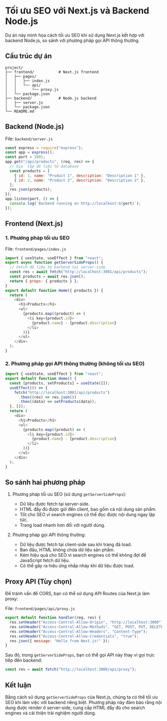 # Tối ưu SEO với Next.js và Backend Node.js

Dự án này minh họa cách tối ưu SEO khi sử dụng Next.js kết hợp với backend Node.js, so sánh với phương pháp gọi API thông thường.

## Cấu trúc dự án

```
project/
├── frontend/           # Next.js frontend
│   ├── pages/
│   │   ├── index.js
│   │   └── api/
│   │       └── proxy.js
│   └── package.json
├── backend/            # Node.js backend
│   ├── server.js
│   └── package.json
└── README.md
```

## Backend (Node.js)

File: `backend/server.js`

```javascript
const express = require("express");
const app = express();
const port = 3001;
app.get("/api/products", (req, res) => {
  // Giả lập dữ liệu từ database
  const products = [
    { id: 1, name: "Product 1", description: "Description 1" },
    { id: 2, name: "Product 2", description: "Description 2" },
  ];
  res.json(products);
});
app.listen(port, () => {
  console.log(`Backend running on http://localhost:${port}`);
});
```

## Frontend (Next.js)

### 1. Phương pháp tối ưu SEO

File: `frontend/pages/index.js`

```javascript
import { useState, useEffect } from "react";
export async function getServerSideProps() {
  // Fetch dữ liệu từ backend tại server-side
  const res = await fetch("http://localhost:3001/api/products");
  const products = await res.json();
  return { props: { products } };
}
export default function Home({ products }) {
  return (
    <div>
      <h1>Products</h1>
      <ul>
        {products.map((product) => (
          <li key={product.id}>
            {product.name} - {product.description}
          </li>
        ))}
      </ul>
    </div>
  );
}
```

### 2. Phương pháp gọi API thông thường (không tối ưu SEO)

```javascript
import { useState, useEffect } from "react";
export default function Home() {
  const [products, setProducts] = useState([]);
  useEffect(() => {
    fetch("http://localhost:3001/api/products")
      .then((res) => res.json())
      .then((data) => setProducts(data));
  }, []);
  return (
    <div>
      <h1>Products</h1>
      <ul>
        {products.map((product) => (
          <li key={product.id}>
            {product.name} - {product.description}
          </li>
        ))}
      </ul>
    </div>
  );
}
```

## So sánh hai phương pháp

1. Phương pháp tối ưu SEO (sử dụng `getServerSideProps`):

   - Dữ liệu được fetch tại server-side.
   - HTML đầy đủ được gửi đến client, bao gồm cả nội dung sản phẩm.
   - Tốt cho SEO vì search engines có thể đọc được nội dung ngay lập tức.
   - Trang load nhanh hơn đối với người dùng.

2. Phương pháp gọi API thông thường:
   - Dữ liệu được fetch tại client-side sau khi trang đã load.
   - Ban đầu, HTML không chứa dữ liệu sản phẩm.
   - Kém hiệu quả cho SEO vì search engines có thể không đợi để JavaScript fetch dữ liệu.
   - Có thể gây ra hiệu ứng nhấp nháy khi dữ liệu được load.

## Proxy API (Tùy chọn)

Để tránh vấn đề CORS, bạn có thể sử dụng API Routes của Next.js làm proxy:

File: `frontend/pages/api/proxy.js`

```javascript
export default function handler(req, res) {
  res.setHeader("Access-Control-Allow-Origin", "http://localhost:3000");
  res.setHeader("Access-Control-Allow-Methods", "GET, POST, PUT, DELETE");
  res.setHeader("Access-Control-Allow-Headers", "Content-Type");
  res.setHeader("Access-Control-Allow-Credentials", "true");
  res.json({ message: "Hello from Next.js!" });
}
```

Sau đó, trong `getServerSideProps`, bạn có thể gọi API này thay vì gọi trực tiếp đến backend:

```javascript
const res = await fetch("http://localhost:3000/api/proxy");
```

## Kết luận

Bằng cách sử dụng `getServerSideProps` của Next.js, chúng ta có thể tối ưu SEO khi làm việc với backend riêng biệt. Phương pháp này đảm bảo rằng nội dung được render ở server-side, cung cấp HTML đầy đủ cho search engines và cải thiện trải nghiệm người dùng.
